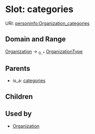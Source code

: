 
# Slot: categories



URI: [personinfo:Organization_categories](https://w3id.org/linkml/examples/personinfo/Organization_categories)


## Domain and Range

[Organization](Organization.md) &#8594;  <sub>0..\*</sub> [OrganizationType](OrganizationType.md)

## Parents

 *  is_a: [categories](categories.md)

## Children


## Used by

 * [Organization](Organization.md)
